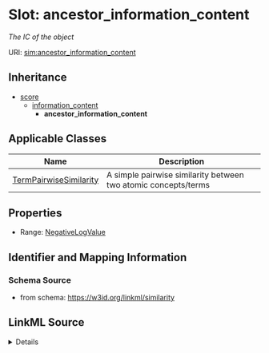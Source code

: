 # Slot: ancestor_information_content
_The IC of the object_


URI: [sim:ancestor_information_content](https://w3id.org/linkml/similarity/ancestor_information_content)




## Inheritance

* [score](score.md)
    * [information_content](information_content.md)
        * **ancestor_information_content**





## Applicable Classes

| Name | Description |
| --- | --- |
[TermPairwiseSimilarity](TermPairwiseSimilarity.md) | A simple pairwise similarity between two atomic concepts/terms






## Properties

* Range: [NegativeLogValue](NegativeLogValue.md)







## Identifier and Mapping Information







### Schema Source


* from schema: https://w3id.org/linkml/similarity




## LinkML Source

<details>
```yaml
name: ancestor_information_content
description: The IC of the object
from_schema: https://w3id.org/linkml/similarity
rank: 1000
is_a: information_content
alias: ancestor_information_content
domain_of:
- TermPairwiseSimilarity
range: NegativeLogValue

```
</details>